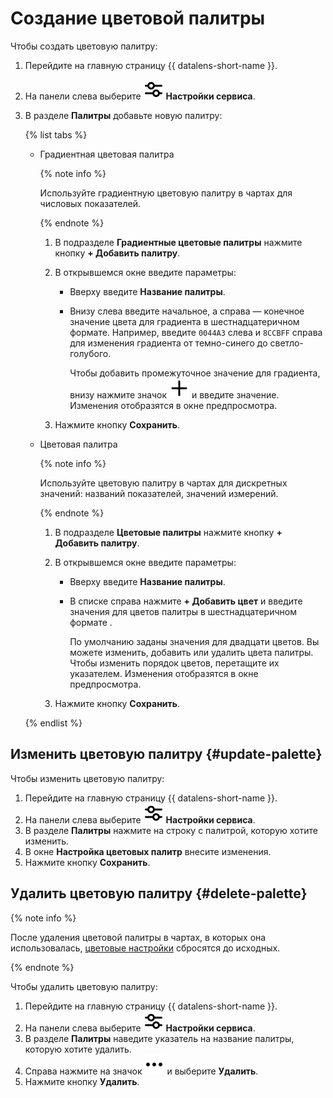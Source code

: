 # Создание цветовой палитры


Чтобы создать цветовую палитру:

1. Перейдите на главную страницу {{ datalens-short-name }}.
1. На панели слева выберите ![image](../../../_assets/console-icons/sliders.svg) **Настройки сервиса**.
1. В разделе **Палитры** добавьте новую палитру:

   {% list tabs %}

   - Градиентная цветовая палитра

     {% note info %}

     Используйте градиентную цветовую палитру в чартах для числовых показателей.

     {% endnote %}

     1. В подразделе **Градиентные цветовые палитры** нажмите кнопку **+ Добавить палитру**.
     1. В открывшемся окне введите параметры:

        * Вверху введите **Название палитры**.
        * Внизу слева введите начальное, а справа — конечное значение цвета для градиента в шестнадцатеричном формате. Например, введите `0044A3` слева и `8CCBFF` справа для изменения градиента от темно-синего до светло-голубого.

          Чтобы добавить промежуточное значение для градиента, внизу нажмите значок ![image](../../../_assets/console-icons/plus.svg) и введите значение. Изменения отобразятся в окне предпросмотра.

     1. Нажмите кнопку **Сохранить**.

   - Цветовая палитра

     {% note info %}

     Используйте цветовую палитру в чартах для дискретных значений: названий показателей, значений измерений.

     {% endnote %}

     1. В подразделе **Цветовые палитры** нажмите кнопку **+ Добавить палитру**.
     1. В открывшемся окне введите параметры:

        * Вверху введите **Название палитры**.
        * В списке справа нажмите **+ Добавить цвет** и введите значения для цветов палитры в шестнадцатеричном формате .

          По умолчанию заданы значения для двадцати цветов. Вы можете изменить, добавить или удалить цвета палитры. Чтобы изменить порядок цветов, перетащите их указателем. Изменения отобразятся в окне предпросмотра.

     1. Нажмите кнопку **Сохранить**.

   {% endlist %}

## Изменить цветовую палитру {#update-palette}

Чтобы изменить цветовую палитру:

1. Перейдите на главную страницу {{ datalens-short-name }}.
1. На панели слева выберите ![image](../../../_assets/console-icons/sliders.svg) **Настройки сервиса**.
1. В разделе **Палитры** нажмите на строку с палитрой, которую хотите изменить.
1. В окне **Настройка цветовых палитр** внесите изменения.
1. Нажмите кнопку **Сохранить**.

## Удалить цветовую палитру {#delete-palette}

{% note info %}

После удаления цветовой палитры в чартах, в которых она использовалась, [цветовые настройки](../../concepts/chart/settings.md#color-settings) сбросятся до исходных.

{% endnote %}

Чтобы удалить цветовую палитру:

1. Перейдите на главную страницу {{ datalens-short-name }}.
1. На панели слева выберите ![image](../../../_assets/console-icons/sliders.svg) **Настройки сервиса**.
1. В разделе **Палитры** наведите указатель на название палитры, которую хотите удалить.
1. Справа нажмите на значок ![image](../../../_assets/console-icons/ellipsis.svg) и выберите **Удалить**.
1. Нажмите кнопку **Удалить**.

